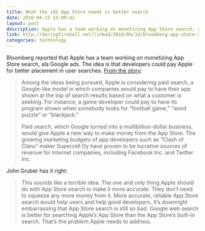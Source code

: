 ```yaml
---
title: What the iOS App Store needs is better search
date: 2016-04-15 15:09:42
layout: post
description: Apple has a team working on monetizing App Store search, ala Google ads. But it's a terrible idea.
link: http://daringfireball.net/linked/2016/04/14/bloomberg-app-store-search
categories: technology
---
```

Bloomberg reported that Apple has a team working on monetizing App Store search, ala Google ads. The idea is that developers could pay Apple for better placement in user searches. [From the story](http://www.bloomberg.com/news/articles/2016-04-14/apple-said-to-pursue-new-search-features-for-crowded-app-store):

> Among the ideas being pursued, Apple is considering paid search, a Google-like model in which companies would pay to have their app shown at the top of search results based on what a customer is seeking. For instance, a game developer could pay to have its program shown when somebody looks for “football game,” “word puzzle” or “blackjack.”
>
> Paid search, which Google turned into a multibillion-dollar business, would give Apple a new way to make money from the App Store. The growing marketing budgets of app developers such as “Clash of Clans” maker Supercell Oy have proven to be lucrative sources of revenue for Internet companies, including Facebook Inc. and Twitter Inc.

John Gruber has it right:

> This sounds like a terrible idea. The one and only thing Apple should do with App Store search is make it more accurate. They don’t need to squeeze any more money from it. More accurate, reliable App Store search would help users and help good developers. It’s downright embarrassing that App Store search is still so bad. Google web search is better for searching Apple’s App Store than the App Store’s built-in search. That’s the problem Apple needs to address.
